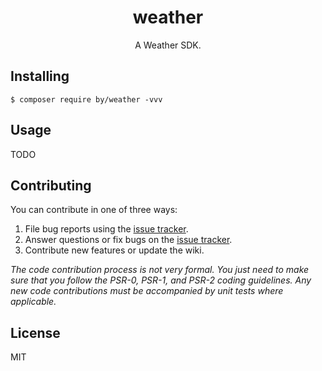 <h1 align="center"> weather </h1>

<p align="center"> A Weather SDK.</p>


## Installing

```shell
$ composer require by/weather -vvv
```

## Usage

TODO

## Contributing

You can contribute in one of three ways:

1. File bug reports using the [issue tracker](https://github.com/by/weather/issues).
2. Answer questions or fix bugs on the [issue tracker](https://github.com/by/weather/issues).
3. Contribute new features or update the wiki.

_The code contribution process is not very formal. You just need to make sure that you follow the PSR-0, PSR-1, and PSR-2 coding guidelines. Any new code contributions must be accompanied by unit tests where applicable._

## License

MIT